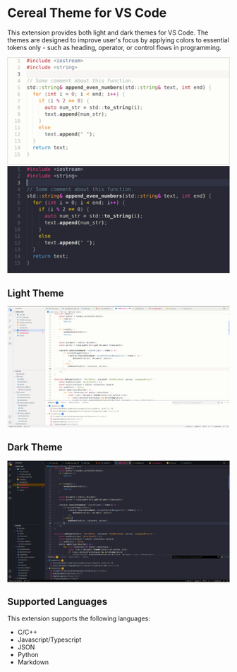 # Cereal Theme for VS Code

This extension provides both light and dark themes for VS Code. The themes are designed to improve user's focus by applying colors to essential tokens only - such as heading, operator, or control flows in programming.

<img src="images/cpp_light.png" alt="cpp_light" width="1200"/>
<img src="images/cpp_dark.png" alt="cpp_dark" width="1200"/>

## Light Theme

![light theme](images/fullscreen_light.png)

## Dark Theme

![light theme](images/fullscreen_dark.png)

## Supported Languages

This extension supports the following languages:
- C/C++
- Javascript/Typescript
- JSON
- Python
- Markdown
